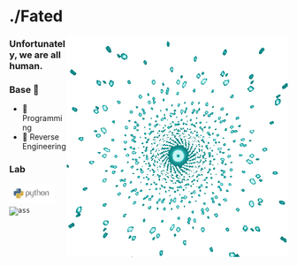 #                                                      ./Fated

<img align="right" alt="GIF" src="gif.gif">

### Unfortunately, we are all human.

### Base 🔧

- 📖 Programming
- 📖 Reverse Engineering

### Lab
<code><img height="35" src="python.png" alt="python"></code>
<code><img height="35" src="https://liquipedia.net/commons/images/c/cd/Assembly_logo.png" alt="ass"></code>
